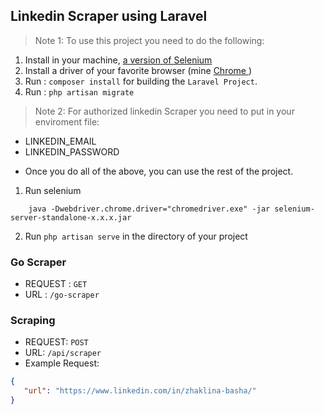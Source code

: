 ## Linkedin Scraper using Laravel
 
> Note 1: To use this project you need to do the following: 
1. Install in your machine, <a href="https://www.seleniumhq.org/download/">a version of Selenium </a>
2. Install a driver of your favorite browser (mine <a href="http://chromedriver.chromium.org/downloads">Chrome </a>)
3. Run : `composer install` for building the `Laravel Project`.
4. Run : `php artisan migrate`

> Note 2: For authorized linkedin Scraper you need to put in your enviroment file: 

* LINKEDIN_EMAIL
* LINKEDIN_PASSWORD

- Once you do all of the above, you can use the rest of the project.

1. Run selenium 

```
    java -Dwebdriver.chrome.driver="chromedriver.exe" -jar selenium-server-standalone-x.x.x.jar
```

2. Run `php artisan serve` in the directory of your project

### Go Scraper 

- REQUEST : `GET`
- URL : `/go-scraper`

### Scraping

- REQUEST: `POST`
- URL: `/api/scraper`
- Example Request: 

```json 
{
   "url": "https://www.linkedin.com/in/zhaklina-basha/"
}
```
